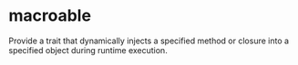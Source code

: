 # macroable
Provide a trait that dynamically injects a specified method or closure into a specified object during runtime execution.
